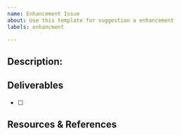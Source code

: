 ```yaml
---
name: Enhancement Issue
about: Use this template for suggestion a enhancement
labels: enhancment

---
```


## Description:

<!-- Please provide a detailed description of the issue. -->


## Deliverables
- [ ] <!--These points should be actionable items that can be checked off while the issue is being resolved. -->

## Resources & References

<!-- Please provide any resources or references that may be helpful in resolving the issue. -->

